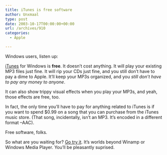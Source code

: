 ```yaml
---
title: iTunes is free software
author: Unxmaal
type: post
date: 2003-10-17T00:00:00+00:00
url: /archives/910
categories:
  - Apple

---
```

Windows users, listen up:

[iTunes][1] for Windows is **free**. It doesn&#8217;t cost anything. It will play your existing MP3 files just fine. It will rip your CDs just fine, and you still don&#8217;t have to pay a dime to Apple. It&#8217;ll keep your MP3s organized, and you _still don&#8217;t have to pay any money to anyone_. 

It can also show trippy visual effects when you play your MP3s, and yeah, those effects are free, too. 

In fact, the only time you&#8217;ll have to pay for anything related to iTunes is if you want to spend $0.99 on a song that you can purchase from the iTunes music store. (That song, incidentally, isn&#8217;t an MP3. It&#8217;s encoded in a different format &#8211;AAC). 

Free software, folks. 

So what are you waiting for? [Go try it][2]. It&#8217;s worlds beyond Winamp or Windows Media Player. You&#8217;ll be pleasantly suprised.

 [1]: http://www.apple.com/itunes/
 [2]: http://akamaidownload.apple.com/530x3824/binaries/iTunesSetup.exe